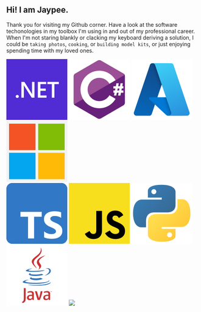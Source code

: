 ## Hi! I am Jaypee.

Thank you for visiting my Github corner. Have a look at the software techonologies in my toolbox I'm using in and out of my professional career. When I'm not staring blankly or clacking my keyboard deriving a solution, I could be `taking photos`, `cooking`, or `building model kits`, or just enjoying spending time with my loved ones.

![dotnet](/assets/images/dotnet-logo.svg) ![csharp](/assets/images/csharp-logo.svg) ![azure](/assets/images/Microsoft_Azure.svg) ![microsoft](/assets/images/Microsoft_logo.svg)\
![typescript](/assets/images/Typescript_logo_2020.svg) ![typescript](/assets/images/Unofficial_JavaScript_logo_2.svg) ![typescript](/assets/images/python-svgrepo-com.svg) ![typescript](/assets/images/java.svg) ![](/assets/images/angular_gradient.png|width=80)

<!--
**jaypee-luga/jaypee-luga** is a ✨ _special_ ✨ repository because its `README.md` (this file) appears on your GitHub profile.

Here are some ideas to get you started:

- 🔭 I’m currently working on ...
- 🌱 I’m currently learning ...
- 👯 I’m looking to collaborate on ...
- 🤔 I’m looking for help with ...
- 💬 Ask me about ...
- 📫 How to reach me: ...
- 😄 Pronouns: ...
- ⚡ Fun fact: ...
-->
